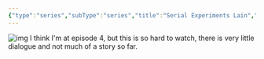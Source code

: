 ```yaml
---
{"type":"series","subType":"series","title":"Serial Experiments Lain","englishTitle":"Serial Experiments Lain","year":1998,"dataSource":"MALAPI","url":"https://myanimelist.net/anime/339/Serial_Experiments_Lain","id":339,"genres":["Avant Garde","Award Winning","Drama","Mystery","Sci-Fi","Supernatural","Suspense"],"studios":["Triangle Staff"],"episodes":13,"duration":"23 min per ep","onlineRating":8.09,"actors":null,"image":"https://cdn.myanimelist.net/images/anime/1718/91550.jpg","released":true,"streamingServices":["Crunchyroll","Funimation"],"airing":false,"airedFrom":"06/07/1998","airedTo":"28/09/1998","watched":false,"lastWatched":"","personalRating":0,"tags":["mediaDB/tv/series"],"dg-publish":true,"permalink":"/media-db/series/serial-experiments-lain-1998/","dgPassFrontmatter":true,"noteIcon":"3","created":"2023-11-14T21:08:36.391+05:30","updated":"2023-12-10T09:53:37.134+05:30"}
---
```


![img](https://cdn.myanimelist.net/images/anime/1718/91550.jpg)
I think I'm at episode 4, but this is so hard to watch, there is very little dialogue and not much of a story so far.